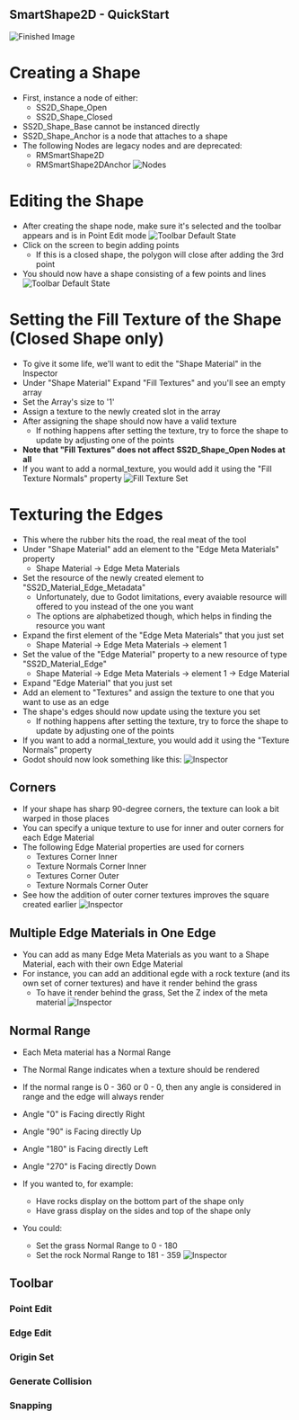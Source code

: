 SmartShape2D - QuickStart
---
![Finished Image]( ./imgs/Inpsector-EdgeMaterialsNormalRange.png )

# Creating a Shape
- First, instance a node of either:
  - SS2D_Shape_Open
  - SS2D_Shape_Closed
- SS2D_Shape_Base cannot be instanced directly
- SS2D_Shape_Anchor is a node that attaches to a shape
- The following Nodes are legacy nodes and are deprecated:
  - RMSmartShape2D
  - RMSmartShape2DAnchor
![Nodes]( ./imgs/NewNode-SS2D_Nodes.png )

# Editing the Shape
- After creating the shape node, make sure it's selected and the toolbar appears and is in Point Edit mode
![Toolbar Default State](./imgs/Toolbar-PointEdit.png)
- Click on the screen to begin adding points
  - If this is a closed shape, the polygon will close after adding the 3rd point
- You should now have a shape consisting of a few points and lines
![Toolbar Default State](./imgs/ShapeClosed-Untextured.png)

# Setting the Fill Texture of the Shape (Closed Shape only)
- To give it some life, we'll want to edit the "Shape Material" in the Inspector
- Under "Shape Material" Expand "Fill Textures" and you'll see an empty array
- Set the Array's size to '1'
- Assign a texture to the newly created slot in the array
- After assigning the shape should now have a valid texture
  - If nothing happens after setting the texture, try to force the shape to update by adjusting one of the points
- **Note that "Fill Textures" does not affect SS2D_Shape_Open Nodes at all**
- If you want to add a normal_texture, you would add it using the "Fill Texture Normals" property
![Fill Texture Set](./imgs/ShapeClosed-FillTextured.png)

# Texturing the Edges
- This where the rubber hits the road, the real meat of the tool
- Under "Shape Material" add an element to the "Edge Meta Materials" property
  - Shape Material -> Edge Meta Materials
- Set the resource of the newly created element to "SS2D_Material_Edge_Metadata"
  - Unfortunately, due to Godot limitations, every avaiable resource will offered to you instead of the one you want
  - The options are alphabetized though, which helps in finding the resource you want
- Expand the first element of the "Edge Meta Materials" that you just set
  - Shape Material -> Edge Meta Materials -> element 1
- Set the value of the "Edge Material" property to a new resource of type "SS2D_Material_Edge"
  - Shape Material -> Edge Meta Materials -> element 1 -> Edge Material
- Expand "Edge Material" that you just set
- Add an element to "Textures" and assign the texture to one that you want to use as an edge
- The shape's edges should now update using the texture you set
  - If nothing happens after setting the texture, try to force the shape to update by adjusting one of the points
- If you want to add a normal_texture, you would add it using the "Texture Normals" property
- Godot should now look something like this:
![Inspector](./imgs/Inpsector-EdgeMaterial.png)

## Corners
- If your shape has sharp 90-degree corners, the texture can look a bit warped in those places
- You can specify a unique texture to use for inner and outer corners for each Edge Material
- The following Edge Material properties are used for corners
  - Textures Corner Inner
  - Texture Normals Corner Inner
  - Textures Corner Outer
  - Texture Normals Corner Outer
- See how the addition of outer corner textures improves the square created earlier
![Inspector](./imgs/Inpsector-EdgeMaterialCornerOuter.png)

## Multiple Edge Materials in One Edge
- You can add as many Edge Meta Materials as you want to a Shape Material, each with their own Edge Material
- For instance, you can add an additional egde with a rock texture (and its own set of corner textures) and have it render behind the grass
  - To have it render behind the grass, Set the Z index of the meta material
![Inspector](./imgs/Inpsector-EdgeMaterials2.png)

## Normal Range
- Each Meta material has a Normal Range
- The Normal Range indicates when a texture should be rendered
- If the normal range is 0 - 360 or 0 - 0, then any angle is considered in range and the edge will always render
- Angle "0" is Facing directly Right
- Angle "90" is Facing directly Up
- Angle "180" is Facing directly Left
- Angle "270" is Facing directly Down

- If you wanted to, for example:
  - Have rocks display on the bottom part of the shape only
  - Have grass display on the sides and top of the shape only
- You could:
  - Set the grass Normal Range to 0 - 180
  - Set the rock Normal Range to 181 - 359
![Inspector](./imgs/Inpsector-EdgeMaterialsNormalRange.png)

## Toolbar
### Point Edit
### Edge Edit
### Origin Set
### Generate Collision
### Snapping
